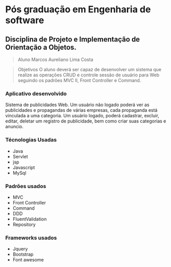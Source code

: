 
# Pós graduação em Engenharia de software
## Disciplina de Projeto e Implementação de Orientação a Objetos.
> Aluno
Marcos Aureliano Lima Costa

> Objetivos
O aluno deverá ser capaz de desenvolver um sistema que
realize as operações CRUD e controle sessão de usuário
para Web seguindo os padrões MVC II, Front Controller e
Command.
 
 ### Aplicativo desenvolvido
 Sistema de publicidades Web. Um usuário não logado poderá ver as publicidades e propagandas de várias empresas, cada propaganda está vinculada a uma categoria.
Um usuário logado, poderá cadastrar, excluir, editar, deletar um registro de publicidade, bem como criar suas categorias e anuncio.

 ### Técnologias Usadas
  - Java
  - Servlet
  - jsp
  - Javascript
  - MySql
 ### Padrões usados
 - MVC
 -  Front Controller
 -  Command
 - DDD
 - FluentValidation
 - Repository
### Frameworks usados
- Jquery
- Bootstrap
- Font awesome

